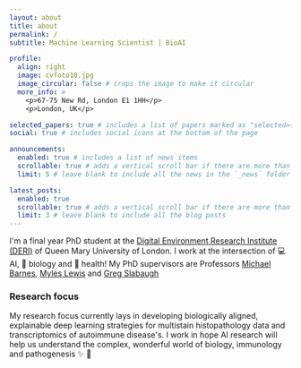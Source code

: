 ```yaml
---
layout: about
title: about
permalink: /
subtitle: Machine Learning Scientist | BioAI

profile:
  align: right
  image: cvfoto10.jpg
  image_circular: false # crops the image to make it circular
  more_info: >
    <p>67-75 New Rd, London E1 1HH</p>
    <p>London, UK</p>

selected_papers: true # includes a list of papers marked as "selected={true}"
social: true # includes social icons at the bottom of the page

announcements:
  enabled: true # includes a list of news items
  scrollable: true # adds a vertical scroll bar if there are more than 3 news items
  limit: 5 # leave blank to include all the news in the `_news` folder

latest_posts:
  enabled: true
  scrollable: true # adds a vertical scroll bar if there are more than 3 new posts items
  limit: 3 # leave blank to include all the blog posts
---
```


I'm a final year PhD student at the [Digital Environment Research Institute (DERI)](https://www.qmul.ac.uk/deri/) of Queen Mary University of London. I work at the intersection of :computer: AI, :seedling: biology and :pill: health!  My PhD supervisors are Professors [Michael Barnes](https://www.qmul.ac.uk/whri/people/academic-staff/items/barnesmichael.html), [Myles Lewis](https://www.qmul.ac.uk/whri/people/academic-staff/items/lewismyles.html) and [Greg Slabaugh](https://www.eecs.qmul.ac.uk/~gslabaugh/)

### Research focus

My research focus currently lays in developing biologically aligned, explainable deep learning strategies for multistain histopathology data and transcriptomics of autoimmune disease's. I work in hope AI research will help us understand the complex, wonderful world of biology, immunology and pathogenesis ✨ :dizzy:
